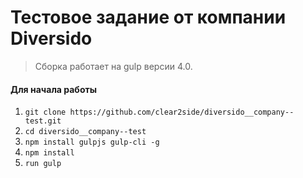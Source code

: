 # Тестовое задание от компании Diversido

> Сборка работает на gulp версии 4.0. 

#### Для начала работы

1. ```git clone https://github.com/clear2side/diversido__company--test.git```
2. ```cd diversido__company--test```
3. ```npm install gulpjs gulp-cli -g```  
4. ```npm install```
6. ```run gulp``` 
